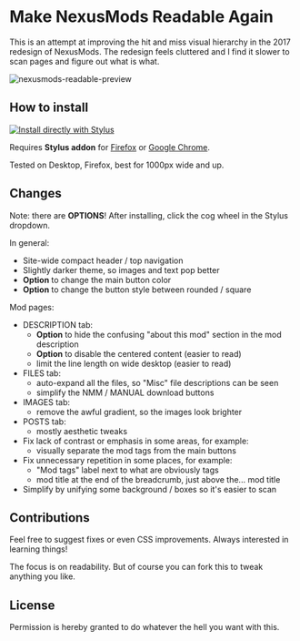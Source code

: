 # Make NexusMods Readable Again

This is an attempt at improving the hit and miss visual hierarchy in the 2017 redesign of NexusMods. The redesign feels cluttered and I find it slower to scan pages and figure out what is what.

![nexusmods-readable-preview](https://user-images.githubusercontent.com/169391/43167195-2691e216-8f99-11e8-9a0e-eb45affaf562.png)

## How to install

[![Install directly with Stylus](https://img.shields.io/badge/Install%20directly%20with-Stylus-00adad.svg)](https://raw.githubusercontent.com/fabd/nexusmods-readable/master/nexusmods-readable.user.css)

Requires **Stylus addon** for [Firefox](https://addons.mozilla.org/en-US/firefox/addon/styl-us/) or 
 [Google Chrome](https://chrome.google.com/webstore/detail/stylus/clngdbkpkpeebahjckkjfobafhncgmne?hl=en).

Tested on Desktop, Firefox, best for 1000px wide and up.


## Changes

Note: there are **OPTIONS**! After installing, click the cog wheel in the Stylus dropdown.

In general:

- Site-wide compact header / top navigation
- Slightly darker theme, so images and text pop better
- **Option** to change the main button color
- **Option** to change the button style between rounded / square

Mod pages:

- DESCRIPTION tab:
  - **Option** to hide the confusing "about this mod" section in the mod description
  - **Option** to disable the centered content (easier to read)
  - limit the line length on wide desktop (easier to read)
- FILES tab:
  * auto-expand all the files, so "Misc" file descriptions can be seen
  * simplify the NMM / MANUAL download buttons
- IMAGES tab:
  * remove the awful gradient, so the images look brighter
- POSTS tab:
  * mostly aesthetic tweaks
- Fix lack of contrast or emphasis in some areas, for example:
  * visually separate the mod tags from the main buttons
- Fix unnecessary repetition in some places, for example:
  * "Mod tags" label next to what are obviously tags
  * mod title at the end of the breadcrumb, just above the... mod title
- Simplify by unifying some background / boxes so it's easier to scan


## Contributions

Feel free to suggest fixes or even CSS improvements. Always interested in learning things!

The focus is on readability. But of course you can fork this to tweak anything you like.


## License

Permission is hereby granted to do whatever the hell you want with this.
